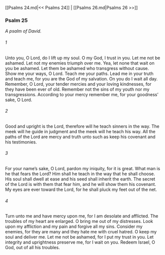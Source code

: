 [[Psalms 24.md|<< Psalms 24]]  |  [[Psalms 26.md|Psalms 26 >>]]

### Psalm 25

*A psalm of David.*

###### 1
Unto you, O Lord, do I lift up my soul. O my God, I trust in you. Let me not be ashamed. Let not my enemies triumph over me. Yea, let none that wait on you be ashamed. Let them be ashamed who transgress without cause. Show me your ways, O Lord. Teach me your paths. Lead me in your truth and teach me, for you are the God of my salvation. On you do I wait all day. Remember, O Lord, your tender mercies and your loving kindnesses, for they have been ever of old. Remember not the sins of my youth nor my transgressions. According to your mercy remember me, for your goodness’ sake, O Lord.

###### 2
Good and upright is the Lord, therefore will he teach sinners in the way. The meek will he guide in judgment and the meek will he teach his way. All the paths of the Lord are mercy and truth unto such as keep his covenant and his testimonies.

###### 3
For your name’s sake, O Lord, pardon my iniquity, for it is great. What man is he that fears the Lord? Him shall he teach in the way that he shall choose. His soul shall dwell at ease and his seed shall inherit the earth. The secret of the Lord is with them that fear him, and he will show them his covenant. My eyes are ever toward the Lord, for he shall pluck my feet out of the net.

###### 4
Turn unto me and have mercy upon me, for I am desolate and afflicted. The troubles of my heart are enlarged. O bring me out of my distresses. Look upon my affliction and my pain and forgive all my sins. Consider my enemies, for they are many and they hate me with cruel hatred. O keep my soul and deliver me. Let me not be ashamed, for I put my trust in you. Let integrity and uprightness preserve me, for I wait on you. Redeem Israel, O God, out of all his troubles.